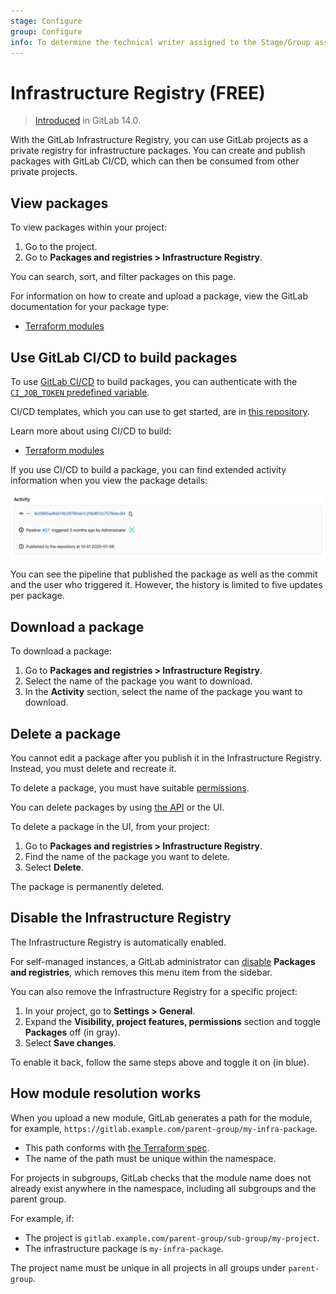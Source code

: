 ```yaml
---
stage: Configure
group: Configure
info: To determine the technical writer assigned to the Stage/Group associated with this page, see https://about.gitlab.com/handbook/engineering/ux/technical-writing/#assignments
---
```


# Infrastructure Registry **(FREE)**

> [Introduced](https://gitlab.com/groups/gitlab-org/-/epics/3221) in GitLab 14.0.

With the GitLab Infrastructure Registry, you can use GitLab projects as a
private registry for infrastructure packages. You can create and publish
packages with GitLab CI/CD, which can then be consumed from other private
projects.

## View packages

To view packages within your project:

1. Go to the project.
1. Go to **Packages and registries > Infrastructure Registry**.

You can search, sort, and filter packages on this page.

For information on how to create and upload a package, view the GitLab
documentation for your package type:

- [Terraform modules](../terraform_module_registry/index.md)

## Use GitLab CI/CD to build packages

To use [GitLab CI/CD](../../../ci/index.md) to build packages, you can
authenticate with the [`CI_JOB_TOKEN` predefined variable](../../../ci/variables/predefined_variables.md).

CI/CD templates, which you can use to get started, are in [this repository](https://gitlab.com/gitlab-org/gitlab/-/tree/master/lib/gitlab/ci/templates).

Learn more about using CI/CD to build:

- [Terraform modules](../terraform_module_registry/index.md#publish-a-terraform-module-by-using-cicd)

If you use CI/CD to build a package, you can find extended activity information
when you view the package details:

![Package CI/CD activity](../package_registry/img/package_activity_v12_10.png)

You can see the pipeline that published the package as well as the commit and the user who triggered it. However, the history is limited to five updates per package.

## Download a package

To download a package:

1. Go to **Packages and registries > Infrastructure Registry**.
1. Select the name of the package you want to download.
1. In the **Activity** section, select the name of the package you want to download.

## Delete a package

You cannot edit a package after you publish it in the Infrastructure Registry. Instead, you
must delete and recreate it.

To delete a package, you must have suitable [permissions](../../permissions.md).

You can delete packages by using [the API](../../../api/packages.md#delete-a-project-package) or the UI.

To delete a package in the UI, from your project:

1. Go to **Packages and registries > Infrastructure Registry**.
1. Find the name of the package you want to delete.
1. Select **Delete**.

The package is permanently deleted.

## Disable the Infrastructure Registry

The Infrastructure Registry is automatically enabled.

For self-managed instances, a GitLab administrator can
[disable](../../../administration/packages/index.md) **Packages and registries**,
which removes this menu item from the sidebar.

You can also remove the Infrastructure Registry for a specific project:

1. In your project, go to **Settings > General**.
1. Expand the **Visibility, project features, permissions** section and toggle **Packages** off (in gray).
1. Select **Save changes**.

To enable it back, follow the same steps above and toggle it on (in blue).

## How module resolution works

When you upload a new module, GitLab generates a path for the module, for example, `https://gitlab.example.com/parent-group/my-infra-package`.

- This path conforms with [the Terraform spec](https://www.terraform.io/internals/module-registry-protocol).
- The name of the path must be unique within the namespace.

For projects in subgroups, GitLab checks that the module name does not already exist anywhere in the namespace, including all subgroups and the parent group.

For example, if:

- The project is `gitlab.example.com/parent-group/sub-group/my-project`.
- The infrastructure package is `my-infra-package`.

The project name must be unique in all projects in all groups under `parent-group`.
